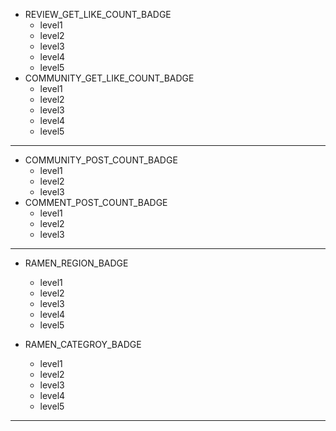 - REVIEW_GET_LIKE_COUNT_BADGE
	- level1
	- level2
	- level3
	- level4
	- level5
- COMMUNITY_GET_LIKE_COUNT_BADGE 
	- level1
	- level2
	- level3
	- level4
	- level5
---
- COMMUNITY_POST_COUNT_BADGE
	- level1
	- level2
	- level3
- COMMENT_POST_COUNT_BADGE
	- level1
	- level2
	- level3
---
- RAMEN_REGION_BADGE
	- level1
	- level2
	- level3
	- level4
	- level5
	
- RAMEN_CATEGROY_BADGE
	- level1
	- level2
	- level3
	- level4
	- level5
---

